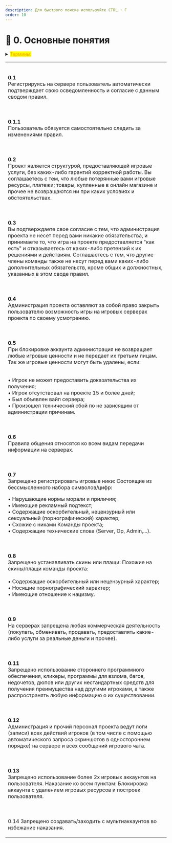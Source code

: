 ```yaml
---
description: Для быстрого поиска используйте CTRL + F
order: 10
---
```


# 📖 0. Основные понятия

<details>

<summary><mark style="color:orange;">Термины:</mark></summary>

#### <mark style="background-color:blue;">В этом списке приведены термины, относящиеся к игре, а также их краткие объяснения.</mark>

**Пользователь** – лицо, пользующееся сервисами проекта посредством программных решений и продуктов, предоставляемых Администрацией. Обязанность за соблюдением возрастных ограничений, лицами не достигшими возраста 18 лет, лежит полностью на родителях и иных законных представителях.\
\
**Администрация** – лица, наделенные исключительными правами в управлении игровым процессом и всем проектом.\
\
**Модерация** – лица, наделенные на безвозмездной основе группой прав для регулирования игрового процесса.\
\
**AFK** (сокращение от англ. away from the keyboard — отошёл от клавиатуры) — это состояние игрока, когда его персонаж находится на сервере, но сам игрок не использует в данный момент устройство, на котором работает клиент игры.\
\
**Баг** (от англ. bug) — программная ошибка, то есть поведение программы, не соответствующее задуманному разработчиком. Такие ошибки могут быть как незаметными или незначительными, так и приводить к аварийному завершению игры или потере данных.\
\
**Вайп** (от англ. wipe — стирание) — полное удаление какой-либо информации. В отношении к Minecraft данным термином называют полное стирание игровой карты — всех построек, блоков и прочее. То есть карта удаляется, а вместо неё генерируется новая.\
\
**Гриферство** или **грифинг** (от англ. griefing — вредительство) — акт нанесения морального или материального ущерба людям в компьютерных играх. Иными словами, это игровой вандализм. В Minecraft гриферство, в основном, осуществляется путём разрушения чужих построек или внесением в них вредных или несанкционированных изменений, лишением игроков полученного игрового имущества.\
\
**Дюп** (от англ. сокращения dupe, duplicate — дублирование) — ошибка в игре, которая позволяет игроку клонировать имеющиеся у него предметы.\
\
**Краш** (от англ. crash — крушение) — аварийное завершение игры.\
\
**Откат** — в многопользовательской игре это загрузка более старой версии определённого участка карты или всей карты в целом из сохранённой базы данных сервера. Откат происходит по техническим (нештатное отключение питания компьютера) или игровым (нападение гриферов) причинам.\
\
**TPS** (сокр. от англ. Ticks per Second) — количество тактов в секунду. Чем выше этот показатель, тем производительнее работает сервер. Нормальный показатель TPS в игре и на сервере — 18-20.0.\
\
**FPS** (сокращение от англ. Frames per Second) — количество кадров за секунду. Чем выше этот показатель, тем «плавнее» сменяется изображение на экране.\
\
**Флуд** (от англ. chunk) — размещение большого количества однородной информации или бесполезных символов.\
\
**Капс** (от англ. chunk) — написание текста заглавными буквами.\
\
**Перманентный** - Постоянный, непрерывный.\


</details>

|                                                                                                                                                                                                                                                                                                                                                                                                                                                                |
| -------------------------------------------------------------------------------------------------------------------------------------------------------------------------------------------------------------------------------------------------------------------------------------------------------------------------------------------------------------------------------------------------------------------------------------------------------------- |
| <p><br><strong>0.1</strong><br>Регистрируясь на сервере пользователь автоматически подтверждает свою осведомленность и согласие с данным сводом правил.<br></p>                                                                                                                                                                                                                                                                                                |
| <p><br><strong>0.1.1</strong><br>Пользователь обязуется самостоятельно следить за изменениями правил.<br></p>                                                                                                                                                                                                                                                                                                                                                  |
| <p><br><strong>0.2</strong><br>Проект является структурой, предоставляющей игровые услуги, без каких-либо гарантий корректной работы. Вы соглашаетесь с тем, что любые потерянные вами игровые ресурсы, платежи; товары, купленные в онлайн магазине и прочее не возвращаются ни при каких условиях и обстоятельствах.<br></p>                                                                                                                                 |
| <p><br><strong>0.3</strong><br>Вы подтверждаете свое согласие с тем, что администрация проекта не несет перед вами никакие обязательства, и принимаете то, что игра на проекте предоставляется "как есть" и отказываетесь от каких-либо претензий к их решениями и действиям. Соглашаетесь с тем, что другие члены команды также не несут перед вами каких-либо дополнительных обязательств, кроме общих и должностных, указанных в этом своде правил.<br></p> |
| <p><br><strong>0.4</strong><br>Администрация проекта оставляют за собой право закрыть пользователю возможность игры на игровых серверах проекта по своему усмотрению.<br></p>                                                                                                                                                                                                                                                                                  |
| <p><br><strong>0.5</strong> <br>При блокировке аккаунта администрация не возвращает любые игровые ценности и не передает их третьим лицам. Так же игровые ценности могут быть удалены, если:</p><p><br>  • Игрок не может предоставить доказательства их получения;<br>  • Игрок отсутствовал на проекте 15 и более дней;<br>  • Был объявлен вайп сервера;<br>  • Произошел технический сбой по не зависящим от администрации причинам.<br></p>               |
| <p><br><strong>0.6</strong><br>Правила общения относятся ко всем видам передачи информации на серверах.<br></p>                                                                                                                                                                                                                                                                                                                                                |
| <p><br><strong>0.7</strong><br>Запрещено регистрировать игровые ники: Состоящие из бессмысленного набора символов/цифр:<br></p><p>  • Нарушающие нормы морали и приличия;<br>  • Имеющие рекламный подтекст;<br>  • Содержащие оскорбительный, нецензурный или сексуальный (порнографический) характер;<br>  • Схожие с никами Команды проекта;<br>  • Содержащие технические слова (Server, Op, Admin,...).<br></p>                                           |
| <p><br><strong>0.8</strong><br>Запрещено устанавливать скины или плащи: Похожие на скины/плащи команды проекта:<br><br>  • Содержащие оскорбительный или нецензурный характер;<br>  • Носящие порнографический характер;<br>  • Имеющие отношение к нацизму.<br></p>                                                                                                                                                                                           |
| <p><br><strong>0.9</strong><br>На серверах запрещена любая коммерческая деятельность (покупать, обменивать, продавать, предоставлять какие-либо услуги за реальные деньги и прочее).<br></p>                                                                                                                                                                                                                                                                   |
| <p><br><strong>0.11</strong><br>Запрещено использование стороннего программного обеспечения, кликеры, программы для взлома, багов, недочетов, дюпов или других нестандартных средств для получения преимущества над другими игроками, а также распространять любую информацию о их существовании.<br></p>                                                                                                                                                      |
| <p><br><strong>0.12</strong><br>Администрация и прочий персонал проекта ведут логи (записи) всех действий игроков (в том числе с помощью автоматического запроса скриншотов в одностороннем порядке) на сервере и всех сообщений игрового чата.<br></p>                                                                                                                                                                                                        |
| <p><br><strong>0.13</strong><br>Запрещено использование более 2х игровых аккаунтов на пользователя. Наказание ко всем пунктам: Блокировка аккаунта с удалением игровых ресурсов и построек пользователя.<br></p>                                                                                                                                                                                                                                               |
| <p><br>0.14 Запрещено создавать/заходить с мультиаккаунтов во избежание наказания.<br></p>                                                                                                                                                                                                                                                                                                                                                                     |
